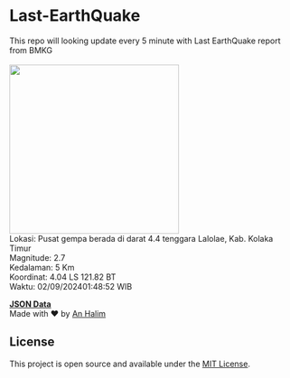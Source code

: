 # Last-EarthQuake
This repo will looking update every 5 minute with Last EarthQuake report from BMKG
<br>
<br>
<img src="https://static.bmkg.go.id/20240902014852.mmi.jpg" width="300"/>
<br>
Lokasi: Pusat gempa berada di darat 4.4 tenggara Lalolae, Kab. Kolaka Timur <br>
Magnitude: 2.7 <br>
Kedalaman: 5 Km <br>
Koordinat: 4.04 LS 121.82 BT <br>
Waktu: 02/09/202401:48:52 WIB <br>

<a href="./data/data.json">**JSON Data**</a>
<br>
Made with ❤️ by <a href="https://github.com/an-halim">An Halim</a>
## License

This project is open source and available under the [MIT License](LICENSE).
